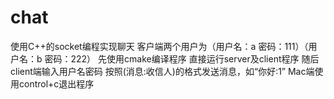 # chat
使用C++的socket编程实现聊天
客户端两个用户为（用户名：a 密码：111）（用户名：b 密码：222）
先使用cmake编译程序
直接运行server及client程序
随后client端输入用户名密码
按照(消息:收信人)的格式发送消息，如“你好:1”
Mac端使用control+c退出程序
